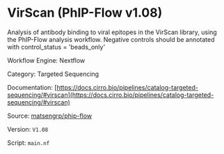 # VirScan (PhIP-Flow v1.08)

Analysis of antibody binding to viral epitopes in the VirScan library, using the PhIP-Flow analysis workflow.
Negative controls should be annotated with control_status = 'beads_only'


Workflow Engine: Nextflow


Category: Targeted Sequencing


Documentation: [https://docs.cirro.bio/pipelines/catalog-targeted-sequencing/#virscan](https://docs.cirro.bio/pipelines/catalog-targeted-sequencing/#virscan)


Source: [matsengrp/phip-flow](matsengrp/phip-flow)


Version: `V1.08`


Script: `main.nf`
